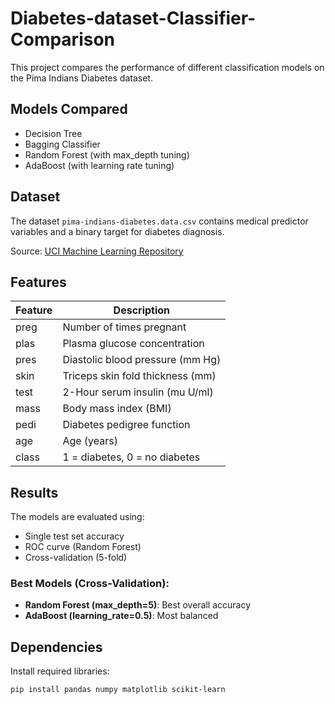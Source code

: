 # Diabetes-dataset-Classifier-Comparison

This project compares the performance of different classification models on the Pima Indians Diabetes dataset.

## Models Compared

- Decision Tree
- Bagging Classifier
- Random Forest (with max_depth tuning)
- AdaBoost (with learning rate tuning)

## Dataset

The dataset `pima-indians-diabetes.data.csv` contains medical predictor variables and a binary target for diabetes diagnosis.

Source: [UCI Machine Learning Repository](https://archive.ics.uci.edu/ml/datasets/pima+indians+diabetes)

##  Features

| Feature | Description |
|---------|-------------|
| preg    | Number of times pregnant |
| plas    | Plasma glucose concentration |
| pres    | Diastolic blood pressure (mm Hg) |
| skin    | Triceps skin fold thickness (mm) |
| test    | 2-Hour serum insulin (mu U/ml) |
| mass    | Body mass index (BMI) |
| pedi    | Diabetes pedigree function |
| age     | Age (years) |
| class   | 1 = diabetes, 0 = no diabetes |

## Results

The models are evaluated using:
- Single test set accuracy
- ROC curve (Random Forest)
- Cross-validation (5-fold)

### Best Models (Cross-Validation):

- **Random Forest (max_depth=5)**: Best overall accuracy
- **AdaBoost (learning_rate=0.5)**: Most balanced

## Dependencies

Install required libraries:

```bash
pip install pandas numpy matplotlib scikit-learn
